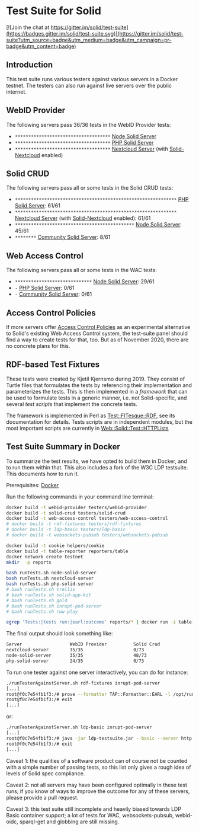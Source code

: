 # Test Suite for Solid

[![Join the chat at https://gitter.im/solid/test-suite](https://badges.gitter.im/solid/test-suite.svg)](https://gitter.im/solid/test-suite?utm_source=badge&utm_medium=badge&utm_campaign=pr-badge&utm_content=badge)

## Introduction

This test suite runs various testers against various servers in a
Docker testnet. The testers can also run against live servers over
the public internet.

## WebID Provider

The following servers pass 36/36 tests in the WebID Provider tests:

* `************************************` [Node Solid Server](https://github.com/solid/node-solid-server)
* `************************************` [PHP Solid Server](https://github.com/pdsinterop/php-solid-server)
* `************************************` [Nextcloud Server](https://github.com/nextcloud/server) (with [Solid-Nextcloud](https://github.com/pdsinterop/solid-nextcloud) enabled)

## Solid CRUD

The following servers pass all or some tests in the Solid CRUD tests:

* `*************************************************************` [PHP Solid Server](https://github.com/pdsinterop/php-solid-server): 61/61
* `*************************************************************` [Nextcloud Server](https://github.com/nextcloud/server) (with [Solid-Nextcloud](https://github.com/pdsinterop/solid-nextcloud) enabled): 61/61
* `*********************************************` [Node Solid Server](https://github.com/solid/node-solid-server/pull/1492#issuecomment-726668190): 45/61
* `********` [Community Solid Server](https://github.com/solid/community-server/pull/278#issuecomment-724651937): 8/61

## Web Access Control

The following servers pass all or some tests in the WAC tests:

* `*****************************` [Node Solid Server](https://github.com/solid/node-solid-server): 29/61
* `-` [PHP Solid Server](https://github.com/pdsinterop/php-solid-server): 0/61
* `-` [Community Solid Server](https://github.com/solid/community-server): 0/61

## Access Control Policies

If more servers offer [Access Control Policies](https://github.com/solid/authorization-panel/blob/master/proposals/acp/index.md) as an experimental alternative to Solid's existing Web Access Control
system, the test-suite panel should find a way to create tests for that, too. But as of November 2020,
there are no concrete plans for this.

## RDF-based Test Fixtures

These tests were created by Kjetil Kjernsmo during 2019. They
consist of Turtle files that formulates the tests by referencing
their implementation and parameterizes the tests. This is then
implemented in a *framework* that can be used to formulate tests in a
generic manner, i.e. not Solid-specific, and several *test scripts*
that implement the concrete tests.

The framework is implemented in Perl as
[Test::FITesque::RDF](https://metacpan.org/pod/Test::FITesque::RDF),
see its documentation for details. Tests scripts are in independent
modules, but the most important scripts are currently in
[Web::Solid::Test::HTTPLists](https://metacpan.org/pod/Web::Solid::Test::HTTPLists)

## Test Suite Summary in Docker

To summarize the test results, we have opted to build them in Docker,
and to run them within that. This also includes a fork of the W3C LDP
testsuite. This documents how to run it.

Prerequisites: [Docker](https://docs.docker.com/install/)

Run the following commands in your command line terminal:

```sh
docker build -t webid-provider testers/webid-provider
docker build -t solid-crud testers/solid-crud
docker build -t web-access-control testers/web-access-control
# docker build -t rdf-fixtures testers/rdf-fixtures
# docker build -t ldp-basic testers/ldp-basic
# docker build -t websockets-pubsub testers/websockets-pubsub

docker build -t cookie helpers/cookie
docker build -t table-reporter reporters/table
docker network create testnet
mkdir  -p reports

bash runTests.sh node-solid-server
bash runTests.sh nextcloud-server
bash runTests.sh php-solid-server
# bash runTests.sh trellis
# bash runTests.sh solid-app-kit
# bash runTests.sh gold
# bash runTests.sh inrupt-pod-server
# bash runTests.sh rww-play

egrep 'Tests:|tests run:|earl:outcome' reports/* | docker run -i table-reporter
```
The final output should look something like:
```sh
Server              	WebID Provider      	Solid Crud          	Web Access Control  
nextcloud-server    	35/35               	0/73                	0/0                 
node-solid-server   	35/35               	48/73               	0/0                 
php-solid-server    	24/35               	0/73                	0/0                 
```

To run one tester against one server interactively, you can do for instance:
```sh
./runTesterAgainstServer.sh rdf-fixtures inrupt-pod-server
[...]
root@f0c7e54fb1f3:/# prove --formatter TAP::Formatter::EARL -l /opt/run-scripts/
root@f0c7e54fb1f3:/# exit
[...]
```

or:

```sh
./runTesterAgainstServer.sh ldp-basic inrupt-pod-server
[...]
root@f0c7e54fb1f3:/# java -jar ldp-testsuite.jar --basic --server http://server:8080 --test PostContainer
root@f0c7e54fb1f3:/# exit
[...]
```

Caveat 1: the qualities of a software product can of course not be counted with a simple number of passing tests, so this list only gives a rough idea of levels of Solid spec compliance.

Caveat 2: not all servers may have been configured optimally in these test runs; if you know of ways to improve the outcome for any of these servers, please provide a pull request.

Caveat 3: this test suite still incomplete and heavily biased towards LDP Basic container support; a lot of tests for WAC, websockets-pubsub, webid-oidc, sparql-get and globbing are still missing.
